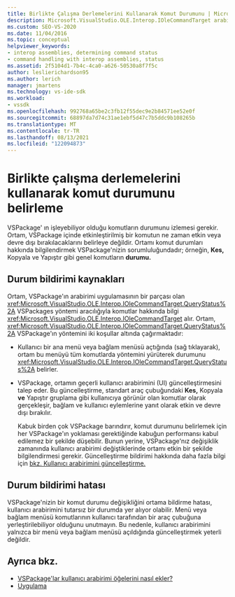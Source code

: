 ```yaml
---
title: Birlikte Çalışma Derlemelerini Kullanarak Komut Durumunu | Microsoft Docs
description: Microsoft.VisualStudio.OLE.Interop.IOleCommandTarget arabirimini kullanarak VSPackage'da işilen komutların durumunu belirlemeyi öğrenin.
ms.custom: SEO-VS-2020
ms.date: 11/04/2016
ms.topic: conceptual
helpviewer_keywords:
- interop assemblies, determining command status
- command handling with interop assemblies, status
ms.assetid: 2f5104d1-7b4c-4ca0-a626-50530a8f7f5c
author: leslierichardson95
ms.author: lerich
manager: jmartens
ms.technology: vs-ide-sdk
ms.workload:
- vssdk
ms.openlocfilehash: 992768a65be2c3fb12f55dec9e2b84571ee52e0f
ms.sourcegitcommit: 68897da7d74c31ae1ebf5d47c7b5ddc9b108265b
ms.translationtype: MT
ms.contentlocale: tr-TR
ms.lasthandoff: 08/13/2021
ms.locfileid: "122094873"
---
```

# <a name="determine-command-status-by-using-interop-assemblies"></a>Birlikte çalışma derlemelerini kullanarak komut durumunu belirleme
VSPackage' ın işleyebiliyor olduğu komutların durumunu izlemesi gerekir. Ortam, VSPackage içinde etkinleştirilmiş bir komutun ne zaman etkin veya devre dışı bırakılacaklarını belirleye değildir. Ortamı komut durumları hakkında bilgilendirmek VSPackage'nizin sorumluluğundadır; örneğin, **Kes,** Kopyala ve Yapıştır gibi genel komutların **durumu.**

## <a name="status-notification-sources"></a>Durum bildirimi kaynakları
 Ortam, VSPackage'ın arabirimi uygulamasının bir parçası olan <xref:Microsoft.VisualStudio.OLE.Interop.IOleCommandTarget.QueryStatus%2A> VSPackages yöntemi aracılığıyla komutlar hakkında bilgi <xref:Microsoft.VisualStudio.OLE.Interop.IOleCommandTarget> alır. Ortam, <xref:Microsoft.VisualStudio.OLE.Interop.IOleCommandTarget.QueryStatus%2A> VSPackage'ın yöntemini iki koşullar altında çağırmaktadır:

- Kullanıcı bir ana menü veya bağlam menüsü açtığında (sağ tıklayarak), ortam bu menüyü tüm komutlarda yöntemini yürüterek durumunu <xref:Microsoft.VisualStudio.OLE.Interop.IOleCommandTarget.QueryStatus%2A> belirler.

- VSPackage, ortamın geçerli kullanıcı arabirimini (UI) güncelleştirmesini talep eder. Bu güncelleştirme, standart araç çubuğundaki **Kes,** Kopyala **ve** Yapıştır gruplama gibi kullanıcıya görünür olan komutlar olarak gerçekleşir, bağlam ve kullanıcı eylemlerine yanıt olarak etkin ve devre dışı bırakılır. 

  Kabuk birden çok VSPackage barındırır, komut durumunu belirlemek için her VSPackage'ın yoklaması gerektiğinde kabuğun performansı kabul edilemez bir şekilde düşebilir. Bunun yerine, VSPackage'nız değişiklik zamanında kullanıcı arabirimi değiştiklerinde ortamı etkin bir şekilde bilgilendirmesi gerekir. Güncelleştirme bildirimi hakkında daha fazla bilgi için [bkz. Kullanıcı arabirimini güncelleştirme.](../../extensibility/updating-the-user-interface.md)

## <a name="status-notification-failure"></a>Durum bildirimi hatası
 VSPackage'nizin bir komut durumu değişikliğini ortama bildirme hatası, kullanıcı arabirimini tutarsız bir durumda yer alıyor olabilir. Menü veya bağlam menüsü komutlarının kullanıcı tarafından bir araç çubuğuna yerleştirilebiliyor olduğunu unutmayın. Bu nedenle, kullanıcı arabirimini yalnızca bir menü veya bağlam menüsü açıldığında güncelleştirmek yeterli değildir.

## <a name="see-also"></a>Ayrıca bkz.
- [VSPackage'lar kullanıcı arabirimi öğelerini nasıl ekler?](../../extensibility/internals/how-vspackages-add-user-interface-elements.md)
- [Uygulama](../../extensibility/internals/command-implementation.md)
